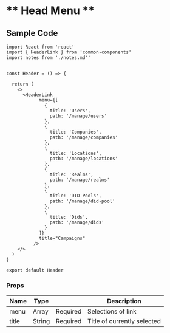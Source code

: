 # ** Head Menu **

## Sample Code

```
import React from 'react'
import { HeaderLink } from 'common-components'
import notes from './notes.md''


const Header = () => {

  return (
    <>
      <HeaderLink
            menu={[
              {
                title: 'Users',
                path: '/manage/users'
              },
              {
                title: 'Companies',
                path: '/manage/companies'
              },
              {
                title: 'Locations',
                path: '/manage/locations'
              },
              {
                title: 'Realms',
                path: '/manage/realms'
              },
              {
                title: 'DID Pools',
                path: '/manage/did-pool'
              },
              {
                title: 'Dids',
                path: '/manage/dids'
              }
            ]}
            title="Campaigns"
          />
    </>
  )
}

export default Header

```

### Props

| Name  | Type   |          | Description                 |
| ----- | ------ | -------- | --------------------------- |
| menu  | Array  | Required | Selections of link          |
| title | String | Required | Title of currently selected |
